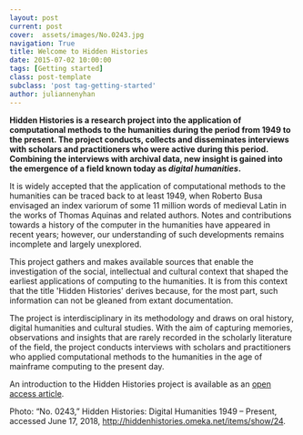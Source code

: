 ```yaml
---
layout: post
current: post
cover:  assets/images/No.0243.jpg
navigation: True
title: Welcome to Hidden Histories
date: 2015-07-02 10:00:00
tags: [Getting started]
class: post-template
subclass: 'post tag-getting-started'
author: juliannenyhan
---
```


**Hidden Histories is a research project into the application of computational methods to the humanities during the period from 1949 to the present. The project conducts, collects and disseminates interviews with scholars and practitioners who were active during this period. Combining the interviews with archival data, new insight is gained into the emergence of a field known today as *digital humanities*.**

It is widely accepted that the application of computational methods to the humanities can be traced back to at least 1949, when Roberto Busa envisaged an index variorum of some 11 million words of medieval Latin in the works of Thomas Aquinas and related authors. Notes and contributions towards a history of the computer in the humanities have appeared in recent years; however, our understanding of such developments remains incomplete and largely unexplored.

This project gathers and makes available sources that enable the investigation of the social, intellectual and cultural context that shaped the earliest applications of computing to the humanities. It is from this context that the title 'Hidden Histories' derives because, for the most part, such information can not be gleaned from extant documentation.

The project is interdisciplinary in its methodology and draws on oral history, digital humanities and cultural studies. With the aim of capturing memories, observations and insights that are rarely recorded in the scholarly literature of the field, the project conducts interviews with scholars and practitioners who applied computational methods to the humanities in the age of mainframe computing to the present day.

An introduction to the Hidden Histories project is available as an [open access article](http://dx.doi.org/10.1093/llc/fqt044).

Photo: “No. 0243,” Hidden Histories: Digital Humanities 1949 – Present, accessed June 17, 2018, http://hiddenhistories.omeka.net/items/show/24.